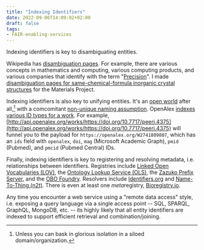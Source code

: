 ```yaml
---
title: "Indexing Identifiers"
date: 2022-09-06T14:09:02+02:00
draft: false
tags:
- FAIR-enabling-services
---
```


Indexing identifiers is key to disambiguating entities.

Wikipedia has [disambiguation pages](https://en.wikipedia.org/wiki/Category:Disambiguation_pages).
For example, there are various concepts in mathematics and computing, various computing products,
and various companies that identify with the term
"[Precision](https://en.wikipedia.org/wiki/Precision)". I made [disambiguation pages for
same-chemical-formula inorganic crystal
structures](https://web.archive.org/web/20220906121536/https://legacy.materialsproject.org/Fe2O3/)
for the Materials Project.

Indexing identifiers is also key to unifying entities. It's an [open
world](http://dbpedia.org/resource/Open-world_assumption) after all,[^1] with a comcomitant
[non-unique naming assumption](https://chempedia.info/info/nonunique_naming_assumption/). OpenAlex
[indexes various ID types for a work](https://docs.openalex.org/about-the-data/work#ids). For
example,
[http://api.openalex.org/works/https://doi.org/10.7717/peerj.4375](http://api.openalex.org/works/https://doi.org/10.7717/peerj.4375)
will funnel you to the payload for `https://openalex.org/W2741809807`, which has an `ids` field with
`openalex`, `doi`, `mag` (Microsoft Academic Graph), `pmid` (Pubmed), and `pmcid` (Pubmed Central)
IDs.

Finally, indexing identifiers is key to registering and resolving metadata, i.e. relationships
between identifiers. Registries include [Linked Open Vocabularies
(LOV)](https://lov.linkeddata.es/dataset/lov), the [Ontology Lookup Service
(OLS)](https://www.ebi.ac.uk/ols/index), the [Zazuko Prefix Server](https://prefix.zazuko.com/), and
the [OBO Foundry](https://obofoundry.org/). Resolvers include
[Identifiers.org](https://identifiers.org/) and [Name-To-Thing (n2t)](https://n2t.net/). There is
even at least one *meta*registry, [Bioregistry.io](https://bioregistry.io/).

Any time you encounter a web service using a "remote data access" style, i.e. exposing a query
language via a single access point -- SQL, SPARQL, GraphQL, MongoDB, etc. -- its highly likely that
all entity identifiers are indexed to support efficient retrieval and combination/joining.



[^1]: Unless you can bask in glorious isolation  in a siloed domain/organization.